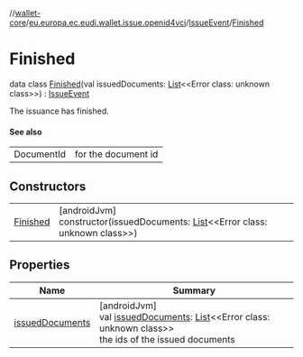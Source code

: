 //[wallet-core](../../../../index.md)/[eu.europa.ec.eudi.wallet.issue.openid4vci](../../index.md)/[IssueEvent](../index.md)/[Finished](index.md)

# Finished

data class [Finished](index.md)(val issuedDocuments: [List](https://kotlinlang.org/api/latest/jvm/stdlib/kotlin-stdlib/kotlin.collections/-list/index.html)&lt;&lt;Error class: unknown class&gt;&gt;) : [IssueEvent](../index.md)

The issuance has finished.

#### See also

| | |
|---|---|
| DocumentId | for the document id |

## Constructors

| | |
|---|---|
| [Finished](-finished.md) | [androidJvm]<br>constructor(issuedDocuments: [List](https://kotlinlang.org/api/latest/jvm/stdlib/kotlin-stdlib/kotlin.collections/-list/index.html)&lt;&lt;Error class: unknown class&gt;&gt;) |

## Properties

| Name | Summary |
|---|---|
| [issuedDocuments](issued-documents.md) | [androidJvm]<br>val [issuedDocuments](issued-documents.md): [List](https://kotlinlang.org/api/latest/jvm/stdlib/kotlin-stdlib/kotlin.collections/-list/index.html)&lt;&lt;Error class: unknown class&gt;&gt;<br>the ids of the issued documents |
